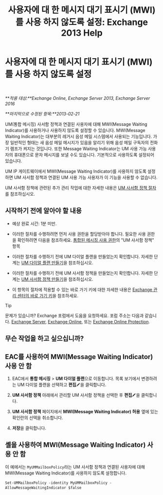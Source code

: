 ﻿---
title: '사용자에 대 한 메시지 대기 표시기 (MWI)를 사용 하지 않도록 설정: Exchange 2013 Help'
TOCTitle: 사용자에 대 한 메시지 대기 표시기 (MWI)를 사용 하지 않도록 설정
ms:assetid: 51cd6dc4-11d1-4eb9-a6c6-1965fcd24267
ms:mtpsurl: https://technet.microsoft.com/ko-kr/library/JJ673525(v=EXCHG.150)
ms:contentKeyID: 50555995
ms.date: 05/22/2018
mtps_version: v=EXCHG.150
ms.translationtype: MT
---

# 사용자에 대 한 메시지 대기 표시기 (MWI)를 사용 하지 않도록 설정

 

_**적용 대상:**Exchange Online, Exchange Server 2013, Exchange Server 2016_

_**마지막으로 수정된 항목:**2013-02-21_

UM(통합 메시징) 사서함 정책과 연결된 사용자에 대해 MWI(Message Waiting Indicator)를 사용하거나 사용하지 않도록 설정할 수 있습니다. MWI(Message Waiting Indicator)는 대부분의 레거시 음성 메일 시스템에서 사용되는 기능입니다. 가장 일반적인 형태는 새 음성 메일 메시지가 있음을 알리기 위해 음성 메일 구독자의 전화기 램프가 켜지는 것입니다. 또한 Message Waiting Indicator는 UM 사용 가능 사용자의 휴대폰으로 문자 메시지를 보낼 수도 있습니다. 기본적으로 사용하도록 설정되어 있습니다.

UM IP 게이트웨이에서 MWI(Message Waiting Indicator)를 사용하지 않도록 설정하면 UM 사서함 정책과 연결된 UM 사용 가능 사용자가 이 기능을 사용할 수 없습니다.

UM 사서함 정책에 관련된 추가 관리 작업에 대한 자세한 내용은 [UM 사서함 정책 절차](um-mailbox-policy-procedures-exchange-2013-help.md)를 참조하십시오.

## 시작하기 전에 알아야 할 내용

  - 예상 완료 시간: 1분 미만.

  - 이러한 절차를 수행하려면 먼저 사용 권한을 할당받아야 합니다. 필요한 사용 권한을 확인하려면 다음을 참조하세요. [통합된 메시징 사용 권한](unified-messaging-permissions-exchange-2013-help.md)의 "UM 사서함 정책" 항목

  - 이러한 절차를 수행하기 전에 UM 다이얼 플랜을 만들었는지 확인합니다. 자세한 단계는 [UM 다이얼 플랜 만들기](create-a-um-dial-plan-exchange-2013-help.md)을 참조하십시오.

  - 이러한 절차를 수행하기 전에 UM 사서함 정책을 만들었는지 확인합니다. 자세한 단계는 [UM 사서함 정책 만들기](create-a-um-mailbox-policy-exchange-2013-help.md)을 참조하십시오.

  - 이 항목의 절차에 적용할 수 있는 바로 가기 키에 대한 자세한 내용은 [Exchange 관리 센터의 바로 가기 키](keyboard-shortcuts-in-the-exchange-admin-center-exchange-online-protection-help.md)을 참조하세요.


> [!TIP]
> 문제가 있습니까? Exchange 포럼에서 도움을 요청하세요. 포럼 주소는 다음과 같습니다. <A href="https://go.microsoft.com/fwlink/p/?linkid=60612">Exchange Server</A>, <A href="https://go.microsoft.com/fwlink/p/?linkid=267542">Exchange Online</A>, 또는 <A href="https://go.microsoft.com/fwlink/p/?linkid=285351">Exchange Online Protection</A>.



## 무슨 작업을 하고 싶으십니까?

## EAC를 사용하여 MWI(Message Waiting Indicator) 사용 안 함

1.  EAC에서 **통합 메시징** \> **UM 다이얼 플랜**으로 이동합니다. 목록 보기에서 변경하려는 UM 다이얼 플랜을 선택하고 **편집**![편집 아이콘](images/JJ218640.6f53ccb2-1f13-4c02-bea0-30690e6ea71d(EXCHG.150).gif "편집 아이콘")을 클릭합니다.

2.  **UM 사서함 정책** 아래에서 관리할 UM 사서함 정책을 선택한 후 **편집**![편집 아이콘](images/JJ218640.6f53ccb2-1f13-4c02-bea0-30690e6ea71d(EXCHG.150).gif "편집 아이콘")을 클릭합니다.

3.  **UM 사서함 정책** 페이지에서 **MWI(Message Waiting Indicator) 허용** 옆에 있는 확인란의 선택을 취소합니다.

4.  **저장**을 클릭합니다.

## 셸을 사용하여 MWI(Message Waiting Indicator) 사용 안 함

이 예에서는 `MyUMMailboxPolicy`라는 UM 사서함 정책과 연결된 사용자에 대해 MWI(Message Waiting Indicator)를 사용하지 않도록 설정합니다.

    Set-UMMailboxPolicy -identity MyUMMailboxPolicy -AllowMessageWaitingIndicator $false

